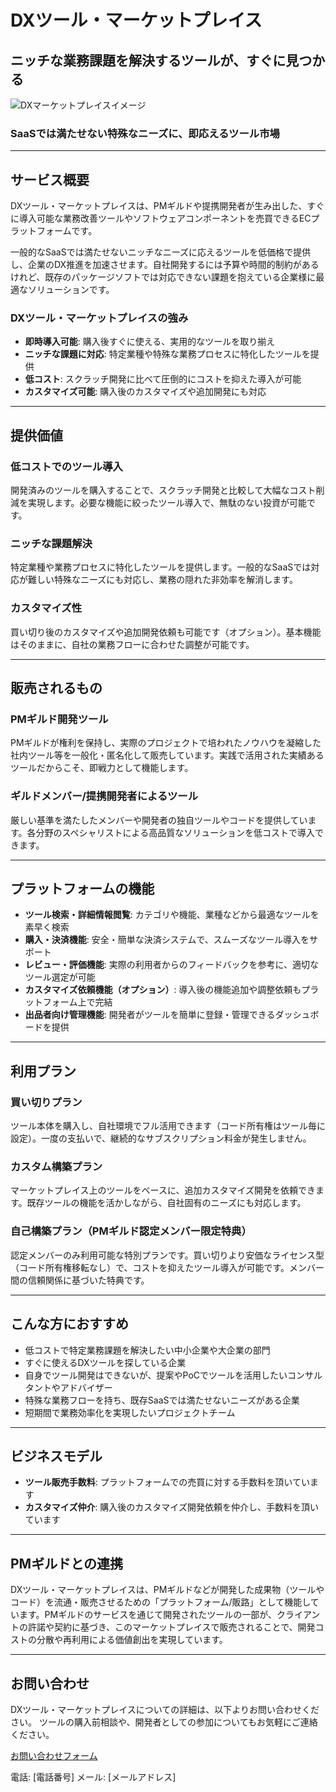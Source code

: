 # DXツール・マーケットプレイス
## ニッチな業務課題を解決するツールが、すぐに見つかる

![DXマーケットプレイスイメージ]()

### SaaSでは満たせない特殊なニーズに、即応えるツール市場

---

## サービス概要

DXツール・マーケットプレイスは、PMギルドや提携開発者が生み出した、すぐに導入可能な業務改善ツールやソフトウェアコンポーネントを売買できるECプラットフォームです。

一般的なSaaSでは満たせないニッチなニーズに応えるツールを低価格で提供し、企業のDX推進を加速させます。自社開発するには予算や時間的制約があるけれど、既存のパッケージソフトでは対応できない課題を抱えている企業様に最適なソリューションです。

### DXツール・マーケットプレイスの強み

- **即時導入可能**: 購入後すぐに使える、実用的なツールを取り揃え
- **ニッチな課題に対応**: 特定業種や特殊な業務プロセスに特化したツールを提供
- **低コスト**: スクラッチ開発に比べて圧倒的にコストを抑えた導入が可能
- **カスタマイズ可能**: 購入後のカスタマイズや追加開発にも対応

---

## 提供価値

### 低コストでのツール導入
開発済みのツールを購入することで、スクラッチ開発と比較して大幅なコスト削減を実現します。必要な機能に絞ったツール導入で、無駄のない投資が可能です。

### ニッチな課題解決
特定業種や業務プロセスに特化したツールを提供します。一般的なSaaSでは対応が難しい特殊なニーズにも対応し、業務の隠れた非効率を解消します。

### カスタマイズ性
買い切り後のカスタマイズや追加開発依頼も可能です（オプション）。基本機能はそのままに、自社の業務フローに合わせた調整が可能です。

---

## 販売されるもの

### PMギルド開発ツール
PMギルドが権利を保持し、実際のプロジェクトで培われたノウハウを凝縮した社内ツール等を一般化・匿名化して販売しています。実践で活用された実績あるツールだからこそ、即戦力として機能します。

### ギルドメンバー/提携開発者によるツール
厳しい基準を満たしたメンバーや開発者の独自ツールやコードを提供しています。各分野のスペシャリストによる高品質なソリューションを低コストで導入できます。

---

## プラットフォームの機能

- **ツール検索・詳細情報閲覧**: カテゴリや機能、業種などから最適なツールを素早く検索
- **購入・決済機能**: 安全・簡単な決済システムで、スムーズなツール導入をサポート
- **レビュー・評価機能**: 実際の利用者からのフィードバックを参考に、適切なツール選定が可能
- **カスタマイズ依頼機能（オプション）**: 導入後の機能追加や調整依頼もプラットフォーム上で完結
- **出品者向け管理機能**: 開発者がツールを簡単に登録・管理できるダッシュボードを提供

---

## 利用プラン

### 買い切りプラン
ツール本体を購入し、自社環境でフル活用できます（コード所有権はツール毎に設定）。一度の支払いで、継続的なサブスクリプション料金が発生しません。

### カスタム構築プラン
マーケットプレイス上のツールをベースに、追加カスタマイズ開発を依頼できます。既存ツールの機能を活かしながら、自社固有のニーズにも対応します。

### 自己構築プラン（PMギルド認定メンバー限定特典）
認定メンバーのみ利用可能な特別プランです。買い切りより安価なライセンス型（コード所有権移転なし）で、コストを抑えたツール導入が可能です。メンバー間の信頼関係に基づいた特典です。

---

## こんな方におすすめ

- 低コストで特定業務課題を解決したい中小企業や大企業の部門
- すぐに使えるDXツールを探している企業
- 自身でツール開発はできないが、提案やPoCでツールを活用したいコンサルタントやアドバイザー
- 特殊な業務フローを持ち、既存SaaSでは満たせないニーズがある企業
- 短期間で業務効率化を実現したいプロジェクトチーム

---

## ビジネスモデル

- **ツール販売手数料**: プラットフォームでの売買に対する手数料を頂いています
- **カスタマイズ仲介**: 購入後のカスタマイズ開発依頼を仲介し、手数料を頂いています

---

## PMギルドとの連携

DXツール・マーケットプレイスは、PMギルドなどが開発した成果物（ツールやコード）を流通・販売させるための「プラットフォーム/販路」として機能しています。PMギルドのサービスを通じて開発されたツールの一部が、クライアントの許諾や契約に基づき、このマーケットプレイスで販売されることで、開発コストの分散や再利用による価値創出を実現しています。

---

## お問い合わせ

DXツール・マーケットプレイスについての詳細は、以下よりお問い合わせください。
ツールの購入前相談や、開発者としての参加についてもお気軽にご連絡ください。

[お問い合わせフォーム](#)

電話: [電話番号]
メール: [メールアドレス]